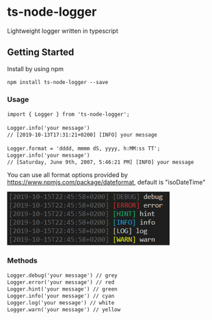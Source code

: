 # ts-node-logger

Lightweight logger written in typescript

## Getting Started

Install by using npm

```
npm install ts-node-logger --save
```

### Usage

```
import { Logger } from 'ts-node-logger';

Logger.info('your message')
// [2019-10-13T17:31:21+0200] [INFO] your message

Logger.format = 'dddd, mmmm dS, yyyy, h:MM:ss TT';
Logger.info('your message')
// [Saturday, June 9th, 2007, 5:46:21 PM] [INFO] your message
```
You can use all format options provided by https://www.npmjs.com/package/dateformat, default is "isoDateTime"

![Example](example.png?raw=true "Example")

### Methods
```
Logger.debug('your message') // grey
Logger.error('your message') // red
Logger.hint('your message') // green
Logger.info('your message') // cyan
Logger.log('your message') // white
Logger.warn('your message') // yellow
```
